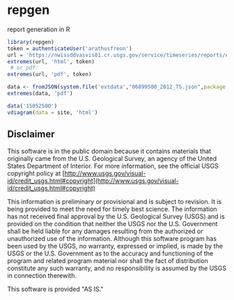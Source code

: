 # repgen
report generation in R


```R
library(repgen)
token = authenticateUser('arathusfreon')
url = 'https://nwissddvasvis01.cr.usgs.gov/service/timeseries/reports/extremes/?station=06899500&dischargeIdentifier=Discharge.TS0058&stageIdentifier=Gage+height.TS0005&dailyDischargeIdentifier=Discharge.TS0058&waterYear=2012'
extremes(url, 'html', token)
 # or pdf:
extremes(url, 'pdf', token)

data <- fromJSON(system.file('extdata',"06899500_2012_TS.json",package = 'repgen'))
extremes(data, 'pdf')

data('15052500')
vdiagram(data = site, 'html')
```

Disclaimer
----------
This software is in the public domain because it contains materials that originally came from the U.S. Geological Survey, an agency of the United States Department of Interior. For more information, see the official USGS copyright policy at [http://www.usgs.gov/visual-id/credit_usgs.html#copyright](http://www.usgs.gov/visual-id/credit_usgs.html#copyright)

This information is preliminary or provisional and is subject to revision. It is being provided to meet the need for timely best science. The information has not received final approval by the U.S. Geological Survey (USGS) and is provided on the condition that neither the USGS nor the U.S. Government shall be held liable for any damages resulting from the authorized or unauthorized use of the information. Although this software program has been used by the USGS, no warranty, expressed or implied, is made by the USGS or the U.S. Government as to the accuracy and functioning of the program and related program material nor shall the fact of distribution constitute any such warranty, and no responsibility is assumed by the USGS in connection therewith.

This software is provided "AS IS."